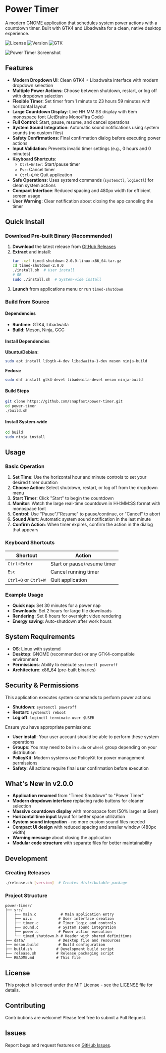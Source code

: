 # Power Timer

A modern GNOME application that schedules system power actions with a countdown timer. Built with GTK4 and Libadwaita for a clean, native desktop experience.

![License](https://img.shields.io/badge/license-MIT-blue.svg)
![Version](https://img.shields.io/badge/version-2.0.0-green.svg)
![GTK](https://img.shields.io/badge/GTK-4.x-orange.svg)

![Power Timer Screenshot](data/Screenshot%20from%202025-08-27%2022-35-02.png)

## Features

- **Modern Dropdown UI**: Clean GTK4 + Libadwaita interface with modern dropdown selection
- **Multiple Power Actions**: Choose between shutdown, restart, or log off with dropdown selection
- **Flexible Timer**: Set timer from 1 minute to 23 hours 59 minutes with horizontal layout
- **Large Countdown Display**: Live HH:MM:SS display with 6em monospace font (JetBrains Mono/Fira Code)
- **Full Control**: Start, pause, resume, and cancel operations
- **System Sound Integration**: Automatic sound notifications using system sounds (no custom files)
- **Safety Confirmations**: Final confirmation dialog before executing power actions
- **Input Validation**: Prevents invalid timer settings (e.g., 0 hours and 0 minutes)
- **Keyboard Shortcuts**: 
  - `Ctrl+Enter`: Start/pause timer
  - `Esc`: Cancel timer  
  - `Ctrl+Q/W`: Quit application
- **Safe Operations**: Uses systemd commands (`systemctl`, `loginctl`) for clean system actions
- **Compact Interface**: Reduced spacing and 480px width for efficient screen usage
- **User Warning**: Clear notification about closing the app canceling the timer

## Quick Install

### Download Pre-built Binary (Recommended)

1. **Download** the latest release from [GitHub Releases](https://github.com/snapfast/power-timer/releases)
2. **Extract** and install:
   ```bash
   tar -xzf timed-shutdown-2.0.0-linux-x86_64.tar.gz
   cd timed-shutdown-2.0.0
   ./install.sh  # User install
   # OR
   sudo ./install.sh  # System-wide install
   ```
3. **Launch** from applications menu or run `timed-shutdown`

### Build from Source

#### Dependencies
- **Runtime**: GTK4, Libadwaita
- **Build**: Meson, Ninja, GCC

#### Install Dependencies

**Ubuntu/Debian:**
```bash
sudo apt install libgtk-4-dev libadwaita-1-dev meson ninja-build
```

**Fedora:**
```bash
sudo dnf install gtk4-devel libadwaita-devel meson ninja-build
```

#### Build Steps
```bash
git clone https://github.com/snapfast/power-timer.git
cd power-timer
./build.sh
```

#### Install System-wide
```bash
cd build
sudo ninja install
```

## Usage

### Basic Operation
1. **Set Time**: Use the horizontal hour and minute controls to set your desired timer duration
2. **Choose Action**: Select shutdown, restart, or log off from the dropdown menu
3. **Start Timer**: Click "Start" to begin the countdown
4. **Monitor**: Watch the large real-time countdown in HH:MM:SS format with monospace font
5. **Control**: Use "Pause"/"Resume" to pause/continue, or "Cancel" to abort
6. **Sound Alert**: Automatic system sound notification in the last minute
7. **Confirm Action**: When timer expires, confirm the action in the dialog that appears

### Keyboard Shortcuts
| Shortcut | Action |
|----------|--------|
| `Ctrl+Enter` | Start or pause/resume timer |
| `Esc` | Cancel running timer |
| `Ctrl+Q` or `Ctrl+W` | Quit application |

### Example Usage
- **Quick nap**: Set 30 minutes for a power nap
- **Downloads**: Set 2 hours for large file downloads
- **Rendering**: Set 8 hours for overnight video rendering
- **Energy saving**: Auto-shutdown after work hours

## System Requirements

- **OS**: Linux with systemd
- **Desktop**: GNOME (recommended) or any GTK4-compatible environment  
- **Permissions**: Ability to execute `systemctl poweroff`
- **Architecture**: x86_64 (pre-built binaries)

## Security & Permissions

This application executes system commands to perform power actions:
- **Shutdown**: `systemctl poweroff`
- **Restart**: `systemctl reboot`
- **Log off**: `loginctl terminate-user $USER`

Ensure you have appropriate permissions:

- **User install**: Your user account should be able to perform these system operations
- **Groups**: You may need to be in `sudo` or `wheel` group depending on your distribution
- **PolicyKit**: Modern systems use PolicyKit for power management permissions
- **Safety**: All actions require final user confirmation before execution

## What's New in v2.0.0

- **Application renamed** from "Timed Shutdown" to "Power Timer"
- **Modern dropdown interface** replacing radio buttons for cleaner selection
- **Massive countdown display** with monospace font (50% larger at 6em)
- **Horizontal time input** layout for better space utilization
- **System sound integration** - no more custom sound files needed
- **Compact UI design** with reduced spacing and smaller window (480px width)
- **Warning message** about closing the application
- **Modular code structure** with separate files for better maintainability

## Development

### Creating Releases
```bash
./release.sh [version]  # Creates distributable package
```

### Project Structure
```
power-timer/
├── src/
│   ├── main.c           # Main application entry
│   ├── ui.c            # User interface creation
│   ├── timer.c         # Timer logic and controls
│   ├── sound.c         # System sound integration
│   ├── power.c         # Power action execution
│   └── timed_shutdown.h # Header with shared definitions
├── data/               # Desktop file and resources
├── meson.build         # Build configuration  
├── build.sh           # Development build script
├── release.sh         # Release packaging script
└── README.md          # This file
```

## License

This project is licensed under the MIT License - see the [LICENSE](LICENSE) file for details.

## Contributing

Contributions are welcome! Please feel free to submit a Pull Request.

## Issues

Report bugs and request features on [GitHub Issues](https://github.com/snapfast/power-timer/issues).